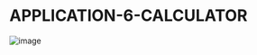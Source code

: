 # APPLICATION-6-CALCULATOR

![image](https://user-images.githubusercontent.com/10480470/147149981-1a49e78d-1573-4fd3-b69b-3df2b0baeb90.png)
